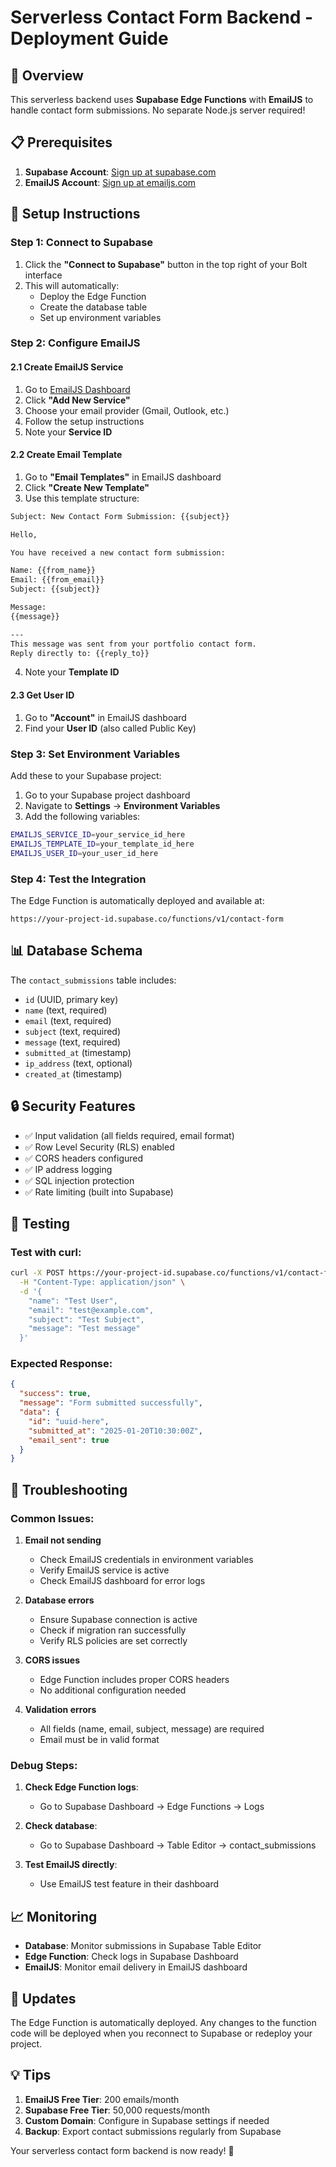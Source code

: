 # Serverless Contact Form Backend - Deployment Guide

## 🚀 Overview

This serverless backend uses **Supabase Edge Functions** with **EmailJS** to handle contact form submissions. No separate Node.js server required!

## 📋 Prerequisites

1. **Supabase Account**: [Sign up at supabase.com](https://supabase.com)
2. **EmailJS Account**: [Sign up at emailjs.com](https://emailjs.com)

## 🔧 Setup Instructions

### Step 1: Connect to Supabase
1. Click the **"Connect to Supabase"** button in the top right of your Bolt interface
2. This will automatically:
   - Deploy the Edge Function
   - Create the database table
   - Set up environment variables

### Step 2: Configure EmailJS

#### 2.1 Create EmailJS Service
1. Go to [EmailJS Dashboard](https://dashboard.emailjs.com/)
2. Click **"Add New Service"**
3. Choose your email provider (Gmail, Outlook, etc.)
4. Follow the setup instructions
5. Note your **Service ID**

#### 2.2 Create Email Template
1. Go to **"Email Templates"** in EmailJS dashboard
2. Click **"Create New Template"**
3. Use this template structure:

```html
Subject: New Contact Form Submission: {{subject}}

Hello,

You have received a new contact form submission:

Name: {{from_name}}
Email: {{from_email}}
Subject: {{subject}}

Message:
{{message}}

---
This message was sent from your portfolio contact form.
Reply directly to: {{reply_to}}
```

4. Note your **Template ID**

#### 2.3 Get User ID
1. Go to **"Account"** in EmailJS dashboard
2. Find your **User ID** (also called Public Key)

### Step 3: Set Environment Variables

Add these to your Supabase project:

1. Go to your Supabase project dashboard
2. Navigate to **Settings** → **Environment Variables**
3. Add the following variables:

```bash
EMAILJS_SERVICE_ID=your_service_id_here
EMAILJS_TEMPLATE_ID=your_template_id_here
EMAILJS_USER_ID=your_user_id_here
```

### Step 4: Test the Integration

The Edge Function is automatically deployed and available at:
```
https://your-project-id.supabase.co/functions/v1/contact-form
```

## 📊 Database Schema

The `contact_submissions` table includes:
- `id` (UUID, primary key)
- `name` (text, required)
- `email` (text, required)
- `subject` (text, required)
- `message` (text, required)
- `submitted_at` (timestamp)
- `ip_address` (text, optional)
- `created_at` (timestamp)

## 🔒 Security Features

- ✅ Input validation (all fields required, email format)
- ✅ Row Level Security (RLS) enabled
- ✅ CORS headers configured
- ✅ IP address logging
- ✅ SQL injection protection
- ✅ Rate limiting (built into Supabase)

## 🧪 Testing

### Test with curl:
```bash
curl -X POST https://your-project-id.supabase.co/functions/v1/contact-form \
  -H "Content-Type: application/json" \
  -d '{
    "name": "Test User",
    "email": "test@example.com",
    "subject": "Test Subject",
    "message": "Test message"
  }'
```

### Expected Response:
```json
{
  "success": true,
  "message": "Form submitted successfully",
  "data": {
    "id": "uuid-here",
    "submitted_at": "2025-01-20T10:30:00Z",
    "email_sent": true
  }
}
```

## 🐛 Troubleshooting

### Common Issues:

1. **Email not sending**
   - Check EmailJS credentials in environment variables
   - Verify EmailJS service is active
   - Check EmailJS dashboard for error logs

2. **Database errors**
   - Ensure Supabase connection is active
   - Check if migration ran successfully
   - Verify RLS policies are set correctly

3. **CORS issues**
   - Edge Function includes proper CORS headers
   - No additional configuration needed

4. **Validation errors**
   - All fields (name, email, subject, message) are required
   - Email must be in valid format

### Debug Steps:

1. **Check Edge Function logs**:
   - Go to Supabase Dashboard → Edge Functions → Logs

2. **Check database**:
   - Go to Supabase Dashboard → Table Editor → contact_submissions

3. **Test EmailJS directly**:
   - Use EmailJS test feature in their dashboard

## 📈 Monitoring

- **Database**: Monitor submissions in Supabase Table Editor
- **Edge Function**: Check logs in Supabase Dashboard
- **EmailJS**: Monitor email delivery in EmailJS dashboard

## 🔄 Updates

The Edge Function is automatically deployed. Any changes to the function code will be deployed when you reconnect to Supabase or redeploy your project.

## 💡 Tips

1. **EmailJS Free Tier**: 200 emails/month
2. **Supabase Free Tier**: 50,000 requests/month
3. **Custom Domain**: Configure in Supabase settings if needed
4. **Backup**: Export contact submissions regularly from Supabase

Your serverless contact form backend is now ready! 🎉